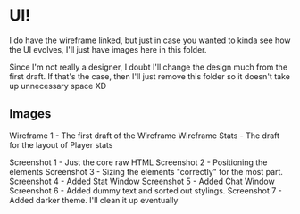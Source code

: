 # UI!

I do have the wireframe linked, but just in case you wanted to kinda see how the UI evolves, I'll just have images here in this folder.

Since I'm not really a designer, I doubt I'll change the design much from the first draft. If that's the case, then I'll just remove this folder so it doesn't take up unnecessary space XD

## Images

Wireframe 1 - The first draft of the Wireframe
Wireframe Stats - The draft for the layout of Player stats

Screenshot 1 - Just the core raw HTML
Screenshot 2 - Positioning the elements
Screenshot 3 - Sizing the elements "correctly" for the most part.
Screenshot 4 - Added Stat Window
Screenshot 5 - Added Chat Window
Screenshot 6 - Added dummy text and sorted out stylings.
Screenshot 7 - Added darker theme. I'll clean it up eventually
